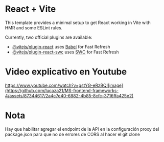# React + Vite

This template provides a minimal setup to get React working in Vite with HMR and some ESLint rules.

Currently, two official plugins are available:

- [@vitejs/plugin-react](https://github.com/vitejs/vite-plugin-react/blob/main/packages/plugin-react/README.md) uses [Babel](https://babeljs.io/) for Fast Refresh
- [@vitejs/plugin-react-swc](https://github.com/vitejs/vite-plugin-react-swc) uses [SWC](https://swc.rs/) for Fast Refresh

# Video explicativo en Youtube
https://www.youtube.com/watch?v=gstYG-eRzBQ![image](https://github.com/lucaza21/MS-frontend-frameworks-4/assets/87344617/2a4c7e40-6882-4b85-8cfc-3716ffa425e2)

# Nota
Hay que habilitar agregar el endpoint de la API en la configuración proxy del package.json para que no de errores de CORS al hacer el git clone
